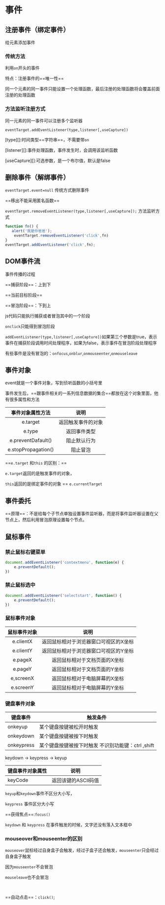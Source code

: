# 事件

## 注册事件（绑定事件）

给元素添加事件

### 传统方法

利用`on`开头的事件



特点：注册事件的==唯一性==

同一个元素的同一事件只能设置一个处理函数，最后注册的处理函数将会覆盖前面注册的处理函数



### 方法监听注册方式

同一元素的同一事件可以注册多个监听器

`eventTarget.addEventListener(type,listener[,useCapture])`

[type][]:时间类型==字符串==，不需要带`on`

[listener][]:事件处理函数，事件发生时，会调用该监听函数

[useCapture][]:可选参数，是一个布尔值，默认是false

## 删除事件（解绑事件）

`eventTarget.event=null`     传统方式删除事件

==移出不能采用匿名函数==

`eventTarget.removeEventListener(type,listener[,useCapture]);` 方法监听方式



```js
function fn() {
   alert('我是你爸爸');
    eventTarget.removeEventListener('click',fn)
}
eventTarget.addEventListener('click',fn);
```

   ## DOM事件流

事件传播的过程

==捕获阶段==：上到下

==当前目标阶段==

==冒泡阶段==：下到上



js代码只能执行捕获或者冒泡其中的一个阶段



`onclick`只能得到冒泡阶段

`addEventListener(type,listener[,useCapture])`如果第三个参数是true，表示事件在捕获阶段调用时间处理程序，如果为false，表示事件在冒泡阶段处理程序



有些事件是没有冒泡的：`onfocus`,`onblur`,`onmouseenter`,`onmouseleave`

## 事件对象

event就是一个事件对象，写到侦听函数的小括号里

事件发生后，==跟事件相关的一系列信息数据的集合==都放在这个对象里面，他有很多属性和方法

|  事件对象属性方法   |        说明        |
| :-----------------: | :----------------: |
|      e.target       | 返回触发事件的对象 |
|       e.type        |    返回事件类型    |
| e.preventDafault()  |    阻止默认行为    |
| e.stopPropagation() |      阻止冒泡      |

==`e.target` 和`this` 的区别：==

`e.target`返回的是触发事件的对象，

`this`返回的是绑定事件的对象     ==    `e.currentTarget`

## 事件委托



==原理==：不是给每个子节点单独设置事件监听器，而是将事件监听器设置在父节点上，然后利用冒泡原理设置每个节点。



## 鼠标事件

### 禁止鼠标右键菜单

```javascript
document.addEventListener('contextmenu', function(e) {
    e.preventDefault();
})
```

### 禁止鼠标选中

```javascript
document.addEventListener('selectstart', function() {
    e.preventDefault();
})
```



### 鼠标事件对象

| 鼠标事件对象 |                 说明                  |
| :----------: | :-----------------------------------: |
|  e.clientX   | 返回鼠标相对于浏览器窗口可视区的X坐标 |
|  e.clientY   | 返回鼠标相对于浏览器窗口可视区的Y坐标 |
|   e.pageX    |     返回鼠标相对于文档页面的X坐标     |
|   e.pageY    |     返回鼠标相对于文档页面的Y坐标     |
|  e,screenX   |     返回鼠标相对于电脑屏幕的X坐标     |
|  e.screenY   |     返回鼠标相对于电脑屏幕的Y坐标     |

### 键盘事件对象

| 键盘事件   | 触发条件                                            |
| ---------- | --------------------------------------------------- |
| onkeyup    | 某个键盘按键被松开时触发                            |
| onkeydown  | 某个键盘按键被按下时触发                            |
| onkeypress | 某个键盘按键被按下时触发  不识别功能键：ctrl ,shift |



keydown -> keypress -> keyup





| 键盘事件对象属性 | 说明                |
| ---------------- | ------------------- |
| keyCode          | 返回该键的ASCII码值 |

`keyup`和`keydown`事件不区分大小写，

`keypress`  事件区分大小写



==获得焦点==:`focus()`





`keydown` 和 `keypress` 在事件触发的时候，文字还没有落入文本框中

### mouseover和mouseenter的区别

`mouseover`鼠标经过自身盒子会触发，经过子盒子还会触发，`mouseenter`只会经过自身盒子触发



因为`mouseenter`不会冒泡

`mouseleave`也不会冒泡

​       

==自动点击==：`click()`;
